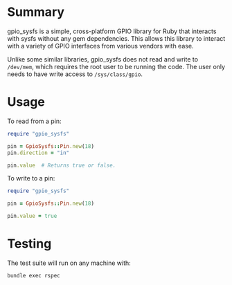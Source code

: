 # Summary

gpio\_sysfs is a simple, cross-platform GPIO library for Ruby that interacts
with sysfs without any gem dependencies.  This allows this library to interact
with a variety of GPIO interfaces from various vendors with ease.

Unlike some similar libraries, gpio\_sysfs does not read and write to
`/dev/mem`, which requires the root user to be running the code.  The user only
needs to have write access to `/sys/class/gpio`.

# Usage

To read from a pin:

```ruby
require "gpio_sysfs"

pin = GpioSysfs::Pin.new(18)
pin.direction = "in"

pin.value  # Returns true or false.
```

To write to a pin:

```ruby
require "gpio_sysfs"

pin = GpioSysfs::Pin.new(18)

pin.value = true
```

# Testing

The test suite will run on any machine with:

```shell
bundle exec rspec
```
